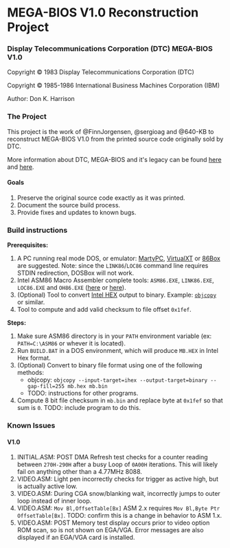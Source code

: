 # MEGA-BIOS V1.0 Reconstruction Project

### Display Telecommunications Corporation (DTC) MEGA-BIOS V1.0

Copyright &copy; 1983 Display Telecommunications Corporation (DTC)

Copyright &copy; 1985-1986 International Business Machines Corporation (IBM)

Author:	Don K. Harrison

### The Project

This project is the work of @FinnJorgensen, @sergioag and @640-KB to reconstruct MEGA-BIOS V1.0 from the printed source code originally sold by DTC.

More information about DTC, MEGA-BIOS and it's legacy can be found [here](https://forum.vcfed.org/index.php?threads/display-telecommunications-corporation-megaboard.63853/) and [here](https://forum.vcfed.org/index.php?threads/anonymous-has-been-found.1246341/).

#### Goals

1. Preserve the original source code exactly as it was printed.
2. Document the source build process.
3. Provide fixes and updates to known bugs.

### Build instructions

**Prerequisites:**

1. A PC running real mode DOS, or emulator: [MartyPC](https://github.com/dbalsom/martypc), [VirtualXT](https://virtualxt.org/) or [86Box](https://86box.net/) are suggested. Note: since the `LINK86`/`LOC86` command line requires STDIN redirection, DOSBox will not work.
2. Intel ASM86 Macro Assembler complete tools: `ASM86.EXE`, `LINK86.EXE`, `LOC86.EXE` and `OH86.EXE` ([here](https://www.os2museum.com/wp/the-ibm-pc-bios-and-intel-isis-ii/) or [here](https://winworldpc.com/product/intel-asm86-macro-assembler/31)).
3. (Optional) Tool to convert [Intel HEX](https://en.wikipedia.org/wiki/Intel_HEX) output to binary. Example: [`objcopy`](https://www.linux.org/docs/man1/objcopy.html) or similar.
4. Tool to compute and add valid checksum to file offset `0x1fef`.

**Steps:**

1. Make sure ASM86 directory is in your `PATH` environment variable (ex: `PATH=C:\ASM86` or whever it is located).
2. Run `BUILD.BAT` in a DOS environment, which will produce `MB.HEX` in Intel Hex format.
3. (Optional) Convert to binary file format using one of the following methods:
   - objcopy: `objcopy --input-target=ihex --output-target=binary --gap-fill=255 mb.hex mb.bin`
   - TODO: instructions for other programs.
4. Compute 8 bit file checksum in `mb.bin` and replace byte at `0x1fef` so that sum is `0`. TODO: include program to do this.

### Known Issues

#### V1.0
1. INITIAL.ASM: POST DMA Refresh test checks for a counter reading between `270H-290H` after a busy Loop of `0A00H` iterations. This will likely fail on anything other than a 4.77MHz 8088.
2. VIDEO.ASM: Light pen incorrectly checks for trigger as active high, but is actually active low.
3. VIDEO.ASM: During CGA snow/blanking wait, incorrectly jumps to outer loop instead of inner loop.
4. VIDEO.ASM: `Mov Bl,OffsetTable[Bx]` ASM 2.x requires `Mov Bl,Byte Ptr OffsetTable[Bx]`. TODO: confirm this is a change in behavior to ASM 1.x.
5. VIDEO.ASM: POST Memory test display occurs prior to video option ROM scan, so is not shown on EGA/VGA. Error messages are also displayed if an EGA/VGA card is installed.
